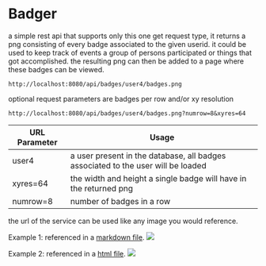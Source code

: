 # Badger
a simple rest api that supports only this one get request type, it returns a png consisting of every badge associated to the given userid.
it could be used to keep track of events a group of persons participated or things that got accomplished. the resulting png can then be added to a page where these badges can be viewed.

```http://localhost:8080/api/badges/user4/badges.png```

optional request parameters are badges per row and/or xy resolution

```http://localhost:8080/api/badges/user4/badges.png?numrow=8&xyres=64```

| URL Parameter | Usage                                                                             |
|---------------|-----------------------------------------------------------------------------------|
| user4         | a user present in the database, all badges associated to the user will be loaded |
| xyres=64      | the width and height a single badge will have in the returned png                 |
| numrow=8      | number of badges in a row                                                         |

the url of the service can be used like any image you would reference.

Example 1: referenced in a [markdown file](src/test/showcase.md).
![](doc/markdown_example.png)

Example 2: referenced in a [html file](src/test/showcase.html).
![](doc/html_example.png)
